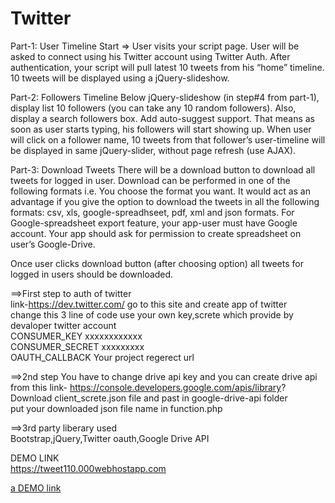 # Twitter  


Part-1: User Timeline
Start => User visits your script page.
User will be asked to connect using his Twitter account using Twitter Auth.
After authentication, your script will pull latest 10 tweets from his “home” timeline.
10 tweets will be displayed using a jQuery-slideshow.

Part-2: Followers Timeline
Below jQuery-slideshow (in step#4 from part-1), display list 10 followers (you can take any 10 random followers).
Also, display a search followers box. Add auto-suggest support. That means as soon as user starts typing, his followers will start showing up.
When user will click on a follower name, 10 tweets from that follower’s user-timeline will be displayed in same jQuery-slider, without page refresh (use AJAX).

Part-3: Download Tweets
There will be a download button to download all tweets for logged in user.
Download can be performed in one of the following formats i.e. You choose the format you want. It would act as an advantage if you give the option to download the tweets in all the following formats:
csv, xls, google-spreadhseet, pdf, xml and json formats.
For Google-spreadsheet export feature, your app-user must have Google account. Your app should ask for permission to create spreadsheet on user’s Google-Drive.

Once user clicks download button (after choosing option) all tweets for logged in users should be downloaded.  
   
==>First step to auth of twitter    
link-https://dev.twitter.com/ go to this site and create app of twitter    
change this 3 line of code use your own key,screte which provide by devaloper twitter account      
CONSUMER_KEY xxxxxxxxxxxx    
CONSUMER_SECRET xxxxxxxxx     
OAUTH_CALLBACK Your project regerect url       
  
==>2nd step You have to change drive api key and 
 you can create drive api from this link- https://console.developers.google.com/apis/library?  
 Download client_screte.json file and past in google-drive-api folder   
put your downloaded json file name in function.php      

==>3rd party liberary used    
Bootstrap,jQuery,Twitter oauth,Google Drive API  

DEMO LINK     
https://tweet110.000webhostapp.com    

[a DEMO link](https://tweet110.000webhostapp.com)
